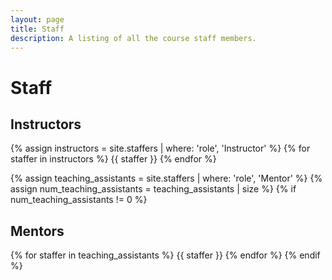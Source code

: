 ```yaml
---
layout: page
title: Staff
description: A listing of all the course staff members.
---
```


# Staff


## Instructors

{% assign instructors = site.staffers | where: 'role', 'Instructor' %}
{% for staffer in instructors %}
{{ staffer }}
{% endfor %}

{% assign teaching_assistants = site.staffers | where: 'role', 'Mentor' %}
{% assign num_teaching_assistants = teaching_assistants | size %}
{% if num_teaching_assistants != 0 %}

## Mentors

{% for staffer in teaching_assistants %}
{{ staffer }}
{% endfor %}
{% endif %}
